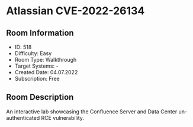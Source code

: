 ﻿# Atlassian CVE-2022-26134

## Room Information
- ID: 518
- Difficulty: Easy
- Room Type: Walkthrough
- Target Systems: -
- Created Date: 04.07.2022
- Subscription: Free

## Room Description
An interactive lab showcasing the Confluence Server and Data Center un-authenticated RCE vulnerability.

